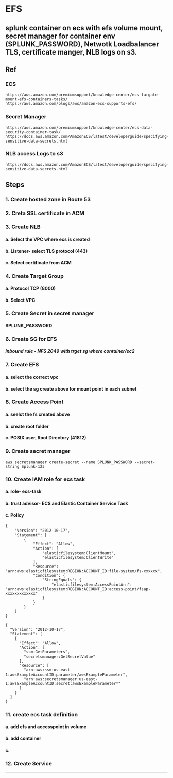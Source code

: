 # EFS
## splunk container on ecs with efs volume mount, secret manager for container env (SPLUNK_PASSWORD), Netwotk Loadbalancer TLS, certificate manger, NLB logs on s3.

## Ref 
### ECS
```
https://aws.amazon.com/premiumsupport/knowledge-center/ecs-fargate-mount-efs-containers-tasks/
https://aws.amazon.com/blogs/aws/amazon-ecs-supports-efs/
```
### Secret Manager
```
https://aws.amazon.com/premiumsupport/knowledge-center/ecs-data-security-container-task/
https://docs.aws.amazon.com/AmazonECS/latest/developerguide/specifying-sensitive-data-secrets.html
```
### NLB access Logs to s3
```
https://docs.aws.amazon.com/AmazonECS/latest/developerguide/specifying-sensitive-data-secrets.html
```
## Steps

### 1. Create hosted zone in Route 53
### 2. Creta SSL certificate in ACM

### 3. Create NLB
#### a. Select the VPC where ecs is created
#### b. Listener- select TLS protocol (443)
#### c. Select certificate from ACM

### 4. Create Target Group
#### a. Protocol TCP (8000)
#### b. Select VPC

### 5. Create Secret in secret manager
#### SPLUNK_PASSWORD

### 6. Create SG for EFS
##### inbound rule - NFS 2049 with trget sg where container/ec2

### 7. Create EFS
#### a. select the correct vpc
#### b. select the sg create above for mount point in each subnet

### 8. Create Access Point
#### a. seelct the fs created above
#### b. create root folder
#### c. POSIX user, Root Directory (41812)

### 9. Create secret manager
```
aws secretsmanager create-secret --name SPLUNK_PASSWORD --secret-string Splunk-123
```

### 10. Create IAM role for ecs task
#### a. role- ecs-task
#### b. trust advisor- ECS and Elastic Container Service Task
#### c. Policy
```
{
    "Version": "2012-10-17",
    "Statement": [
        {
            "Effect": "Allow",
            "Action": [
                "elasticfilesystem:ClientMount",
                "elasticfilesystem:ClientWrite"
            ],
            "Resource": "arn:aws:elasticfilesystem:REGION:ACCOUNT_ID:file-system/fs-xxxxxx",
            "Condition": {
                "StringEquals": {
                    "elasticfilesystem:AccessPointArn": "arn:aws:elasticfilesystem:REGION:ACCOUNT_ID:access-point/fsap-xxxxxxxxxxxxx"
                }
            }
        }
    ]
}
```
```
{
  "Version": "2012-10-17",
  "Statement": [
    {
      "Effect": "Allow",
      "Action": [
        "ssm:GetParameters",
        "secretsmanager:GetSecretValue"
      ],
      "Resource": [
        "arn:aws:ssm:us-east-1:awsExampleAccountID:parameter/awsExampleParameter",
        "arn:aws:secretsmanager:us-east-1:awsExampleAccountID:secret:awsExampleParameter*"
      ]
    }
  ]
}
```
### 11. create ecs task definition
#### a. add efs and accesspoint in volume
#### b. add container
#### c. 

### 12. Create Service
************************************